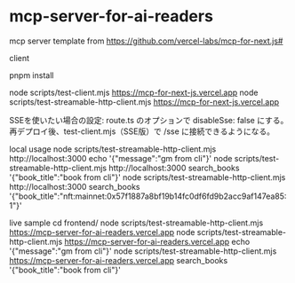 # mcp-server-for-ai-readers

mcp server template from https://github.com/vercel-labs/mcp-for-next.js#





client

pnpm install

node scripts/test-client.mjs https://mcp-for-next-js.vercel.app
node scripts/test-streamable-http-client.mjs https://mcp-for-next-js.vercel.app


SSEを使いたい場合の設定:
route.ts のオプションで disableSse: false にする。
再デプロイ後、test-client.mjs（SSE版）で /sse に接続できるようになる。


local usage
node scripts/test-streamable-http-client.mjs http://localhost:3000 echo '{"message":"gm from cli"}'
node scripts/test-streamable-http-client.mjs http://localhost:3000 search_books '{"book_title":"book from cli"}'
node scripts/test-streamable-http-client.mjs http://localhost:3000 search_books '{"book_title":"nft:mainnet:0x57f1887a8bf19b14fc0df6fd9b2acc9af147ea85:1"}'


live sample
cd frontend/
node scripts/test-streamable-http-client.mjs https://mcp-server-for-ai-readers.vercel.app
node scripts/test-streamable-http-client.mjs https://mcp-server-for-ai-readers.vercel.app echo '{"message":"gm from cli"}'
node scripts/test-streamable-http-client.mjs https://mcp-server-for-ai-readers.vercel.app search_books '{"book_title":"book from cli"}'
